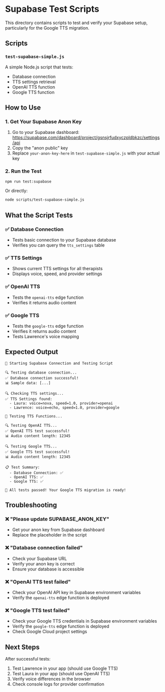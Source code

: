 # Supabase Test Scripts

This directory contains scripts to test and verify your Supabase setup, particularly for the Google TTS migration.

## Scripts

### `test-supabase-simple.js`
A simple Node.js script that tests:
- Database connection
- TTS settings retrieval
- OpenAI TTS function
- Google TTS function

## How to Use

### 1. Get Your Supabase Anon Key
1. Go to your Supabase dashboard: https://supabase.com/dashboard/project/gsnsjrfudxyczpldbkzc/settings/api
2. Copy the "anon public" key
3. Replace `your-anon-key-here` in `test-supabase-simple.js` with your actual key

### 2. Run the Test
```bash
npm run test:supabase
```

Or directly:
```bash
node scripts/test-supabase-simple.js
```

## What the Script Tests

### ✅ Database Connection
- Tests basic connection to your Supabase database
- Verifies you can query the `tts_settings` table

### ✅ TTS Settings
- Shows current TTS settings for all therapists
- Displays voice, speed, and provider settings

### ✅ OpenAI TTS
- Tests the `openai-tts` edge function
- Verifies it returns audio content

### ✅ Google TTS
- Tests the `google-tts` edge function
- Verifies it returns audio content
- Tests Lawrence's voice mapping

## Expected Output

```
🚀 Starting Supabase Connection and Testing Script

🔍 Testing database connection...
✅ Database connection successful!
📊 Sample data: [...]

🔍 Checking TTS settings...
✅ TTS Settings found:
  - Laura: voice=nova, speed=1.0, provider=openai
  - Lawrence: voice=echo, speed=1.0, provider=google

🧪 Testing TTS Functions...

🔍 Testing OpenAI TTS...
✅ OpenAI TTS test successful!
📊 Audio content length: 12345

🔍 Testing Google TTS...
✅ Google TTS test successful!
📊 Audio content length: 12345

📋 Test Summary:
  - Database Connection: ✅
  - OpenAI TTS: ✅
  - Google TTS: ✅

🎉 All tests passed! Your Google TTS migration is ready!
```

## Troubleshooting

### ❌ "Please update SUPABASE_ANON_KEY"
- Get your anon key from Supabase dashboard
- Replace the placeholder in the script

### ❌ "Database connection failed"
- Check your Supabase URL
- Verify your anon key is correct
- Ensure your database is accessible

### ❌ "OpenAI TTS test failed"
- Check your OpenAI API key in Supabase environment variables
- Verify the `openai-tts` edge function is deployed

### ❌ "Google TTS test failed"
- Check your Google TTS credentials in Supabase environment variables
- Verify the `google-tts` edge function is deployed
- Check Google Cloud project settings

## Next Steps

After successful tests:
1. Test Lawrence in your app (should use Google TTS)
2. Test Laura in your app (should use OpenAI TTS)
3. Verify voice differences in the browser
4. Check console logs for provider confirmation 